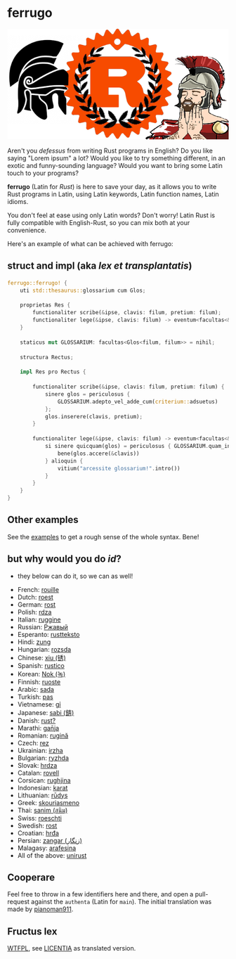 # ferrugo

<p align="center"><img src="logo.png" alt="Rust Latin Logo"></p>

Aren't you _defessus_ from writing Rust programs in English? Do you like saying
"Lorem ipsum" a lot? Would you like to try something different, in an exotic and
funny-sounding language? Would you want to bring some Latin touch to your
programs?

**ferrugo** (Latin for _Rust_) is here to save your day, as it allows you to
write Rust programs in Latin, using Latin keywords, Latin function names,
Latin idioms.

You don't feel at ease using only Latin words? Don't worry!
Latin Rust is fully compatible with English-Rust, so you can mix both at your
convenience.

Here's an example of what can be achieved with ferrugo:

## struct and impl (aka _lex et transplantatis_)

```rust
ferrugo::ferrugo! {
    uti std::thesaurus::glossarium cum Glos;

    proprietas Res {
        functionaliter scribe(&ipse, clavis: filum, pretium: filum);
        functionaliter lege(&ipse, clavis: filum) -> eventum<facultas<&filum>, filum>;
    }

    staticus mut GLOSSARIUM: facultas<Glos<filum, filum>> = nihil;

    structura Rectus;

    impl Res pro Rectus {

        functionaliter scribe(&ipse, clavis: filum, pretium: filum) {
            sinere glos = periculosus {
                GLOSSARIUM.adepto_vel_adde_cum(criterium::adsuetus)
            };
            glos.inserere(clavis, pretium);
        }

        functionaliter lege(&ipse, clavis: filum) -> eventum<facultas<&filum>, filum> {
            si sinere quicquam(glos) = periculosus { GLOSSARIUM.quam_incidens() } {
                bene(glos.accere(&clavis))
            } alioquin {
                vitium("arcessite glossarium!".intro())
            }
        }
    }
}
```

## Other examples

See the [examples](./examples/src/main.rs) to get a rough sense of the whole
syntax. Bene!

## but why would you do _id_?

* they below can do it, so we can as well!

- French: [rouille ](https://github.com/bnjbvr/rouille)
- Dutch: [roest](https://github.com/jeroenhd/roest)
- German: [rost](https://github.com/michidk/rost)
- Polish: [rdza](https://github.com/phaux/rdza)
- Italian: [ruggine](https://github.com/DamianX/ruggine)
- Russian: [Ржавый](https://github.com/Sanceilaks/rzhavchina)
- Esperanto: [rustteksto](https://github.com/dscottboggs/rustteksto)
- Hindi: [zung](https://github.com/rishit-khandelwal/zung)
- Hungarian: [rozsda](https://github.com/jozsefsallai/rozsda)
- Chinese: [xiu (锈)](https://github.com/lucifer1004/xiu)
- Spanish: [rustico](https://github.com/UltiRequiem/rustico)
- Korean: [Nok (녹)](https://github.com/Alfex4936/nok)
- Finnish: [ruoste](https://github.com/vkoskiv/ruoste)
- Arabic: [sada](https://github.com/LAYGATOR/sada)
- Turkish: [pas](https://github.com/ekimb/pas)
- Vietnamese: [gỉ](https://github.com/Huy-Ngo/gir)
- Japanese: [sabi (錆)](https://github.com/yuk1ty/sabi)
- Danish: [rust?](https://github.com/LunaTheFoxgirl/rust-dk)
- Marathi: [gan̄ja](https://github.com/pranavgade20/ganja)
- Romanian: [rugină](https://github.com/aionescu/rugina)
- Czech: [rez](https://github.com/radekvit/rez)
- Ukrainian: [irzha](https://github.com/brokeyourbike/irzha)
- Bulgarian: [ryzhda](https://github.com/gavadinov/ryzhda)
- Slovak: [hrdza](https://github.com/TheMessik/hrdza)
- Catalan: [rovell](https://github.com/gborobio73/rovell)
- Corsican: [rughjina](https://github.com/aldebaranzbradaradjan/rughjina)
- Indonesian: [karat](https://github.com/annurdien/karat)
- Lithuanian: [rūdys](https://github.com/TruncatedDinosour/rudys)
- Greek: [skouriasmeno](https://github.com/devlocalhost/skouriasmeno)
- Thai: [sanim (สนิม)](https://github.com/korewaChino/sanim)
- Swiss: [roeschti](https://github.com/Georg-code/roeschti)
- Swedish: [rost](https://github.com/vojd/rost/)
- Croatian: [hrđa](https://github.com/njelich/hrdja)
- Persian: [zangar (زنگار)](https://github.com/ui-ce/zangar)
- Malagasy: [arafesina](https://github.com/luckasRanarison/arafesina)
- All of the above: [unirust](https://github.com/charyan/unirust)

## Cooperare

Feel free to throw in a few identifiers
here and there, and open a pull-request against the `authenta` (Latin for
`main`). The initial translation was made by [pianoman911](https://github.com/pianoman911/).

## Fructus lex

[WTFPL](http://www.wtfpl.net/), see [LICENTIA](./LICENTIA) as translated version.
